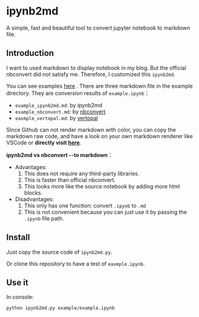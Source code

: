 # ipynb2md

A simple, fast and beautiful tool to convert jupyter notebook to markdown file.



## Introduction

I want to used markdown to display notebook in my blog. But the official nbconvert did not satisfy me.  Therefore, I customized  this `ipynb2md`.

You can see examples [here](example) . There are three markdown file in the example directory. They are conversion results of `example.ipynb`：

- `example_ipynb2md.md`: by ipynb2md
- `example_nbconvert.md`: by [nbconvert](https://nbconvert.readthedocs.io/en/latest/index.html)
- `eaxmple_vertopal.md`: by [vertopal](https://www.vertopal.com/)

Since Github can not render markdown with color, you can copy the markdown raw code, and have a look on your own markdown renderer like VSCode or **directly visit [here](https://cloudy1225.github.io/blog/jupyter/ipynb2md-example.html)**.



**ipynb2md vs nbconvert --to markdown**：

- Advantages:
  1. This does not require any third-party libraries.
  2. This is faster than official nbconvert.
  3. This looks more like the source notebook by adding more html blocks.
- Disadvantages:
  1. This only has one function: convert `.ipynb` to `.md`
  2. This is not convenient because you can just use it by passing the `.ipynb` file path.



## Install

Just copy the source code of `ipynb2md.py`.

Or clone this repository to have a test of `eaxmple.ipynb`.



## Use it

In console: 

```bash
python ipynb2md.py example/example.ipynb
```
